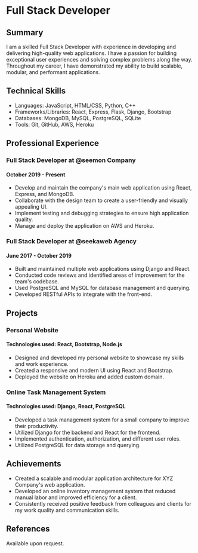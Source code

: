 
# Full Stack Developer

## Summary

I am a skilled Full Stack Developer with experience in developing and delivering high-quality web applications. I have a passion for building exceptional user experiences and solving complex problems along the way. Throughout my career, I have demonstrated my ability to build scalable, modular, and performant applications.


## Technical Skills

- Languages: JavaScript, HTML/CSS, Python, C++
- Frameworks/Libraries: React, Express, Flask, Django, Bootstrap
- Databases: MongoDB, MySQL, PostgreSQL, SQLite
- Tools: Git, GitHub, AWS, Heroku

## Professional Experience

### Full Stack Developer at @seemon Company

#### October 2019 - Present

- Develop and maintain the company's main web application using React, Express, and MongoDB.
- Collaborate with the design team to create a user-friendly and visually appealing UI.
- Implement testing and debugging strategies to ensure high application quality.
- Manage and deploy the application on AWS and Heroku.

### Full Stack Developer at @seekaweb Agency

#### June 2017 - October 2019

- Built and maintained multiple web applications using Django and React.
- Conducted code reviews and identified areas of improvement for the team's codebase.
- Used PostgreSQL and MySQL for database management and querying.
- Developed RESTful APIs to integrate with the front-end.

## Projects

### Personal Website

#### Technologies used: React, Bootstrap, Node.js

- Designed and developed my personal website to showcase my skills and work experience.
- Created a responsive and modern UI using React and Bootstrap.
- Deployed the website on Heroku and added custom domain.

### Online Task Management System

#### Technologies used: Django, React, PostgreSQL

- Developed a task management system for a small company to improve their productivity.
- Utilized Django for the backend and React for the frontend.
- Implemented authentication, authorization, and different user roles.
- Utilized PostgreSQL for data storage and querying.

## Achievements

- Created a scalable and modular application architecture for XYZ Company's web application.
- Developed an online inventory management system that reduced manual labor and improved efficiency for a client.
- Consistently received positive feedback from colleagues and clients for my work quality and communication skills.

## References

Available upon request.

